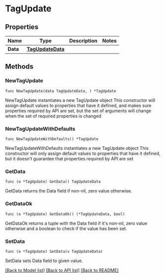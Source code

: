 # TagUpdate

## Properties

Name | Type | Description | Notes
------------ | ------------- | ------------- | -------------
**Data** | [**TagUpdateData**](TagUpdateData.md) |  | 

## Methods

### NewTagUpdate

`func NewTagUpdate(data TagUpdateData, ) *TagUpdate`

NewTagUpdate instantiates a new TagUpdate object
This constructor will assign default values to properties that have it defined,
and makes sure properties required by API are set, but the set of arguments
will change when the set of required properties is changed

### NewTagUpdateWithDefaults

`func NewTagUpdateWithDefaults() *TagUpdate`

NewTagUpdateWithDefaults instantiates a new TagUpdate object
This constructor will only assign default values to properties that have it defined,
but it doesn't guarantee that properties required by API are set

### GetData

`func (o *TagUpdate) GetData() TagUpdateData`

GetData returns the Data field if non-nil, zero value otherwise.

### GetDataOk

`func (o *TagUpdate) GetDataOk() (*TagUpdateData, bool)`

GetDataOk returns a tuple with the Data field if it's non-nil, zero value otherwise
and a boolean to check if the value has been set.

### SetData

`func (o *TagUpdate) SetData(v TagUpdateData)`

SetData sets Data field to given value.



[[Back to Model list]](../README.md#documentation-for-models) [[Back to API list]](../README.md#documentation-for-api-endpoints) [[Back to README]](../README.md)


